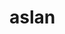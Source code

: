 # aslan
<meta name="google-site-verification" content="eNyKiKIWO_xraepzUJ0HH7Z1D1C_XN7ghLC_IiUSIbc" />
